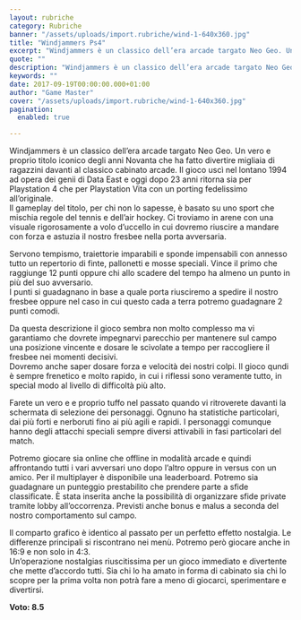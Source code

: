 ```yaml
---
layout: rubriche
category: Rubriche
banner: "/assets/uploads/import.rubriche/wind-1-640x360.jpg"
title: "Windjammers Ps4"
excerpt: "Windjammers è un classico dell’era arcade targato Neo Geo. Un vero e proprio titolo iconico degli anni Novanta che ha fatto divertire migliaia di ragazzini davanti al classico cabinato arcade. Il gioco uscì nel lontano 1994 ad opera dei genii di Data East e oggi dopo 23 anni ritorna sia per Playstation 4 che per [&hellip"
quote: ""
description: "Windjammers è un classico dell’era arcade targato Neo Geo. Un vero e proprio titolo iconico degli anni Novanta che ha fatto divertire migliaia di ragazzini davanti al classico cabinato arcade. Il gioco uscì nel lontano 1994 ad opera dei genii di Data East e oggi dopo 23 anni ritorna sia per Playstation 4 che per [&hellip"
keywords: ""
date: 2017-09-19T00:00:00.000+01:00
author: "Game Master"
cover: "/assets/uploads/import.rubriche/wind-1-640x360.jpg"
pagination:
  enabled: true

---
```


Windjammers è un classico dell’era arcade targato Neo Geo. Un vero e proprio titolo iconico degli anni Novanta che ha fatto divertire migliaia di ragazzini davanti al classico cabinato arcade. Il gioco uscì nel lontano 1994 ad opera dei genii di Data East e oggi dopo 23 anni ritorna sia per Playstation 4 che per Playstation Vita con un porting fedelissimo all’originale.  
Il gameplay del titolo, per chi non lo sapesse, è basato su uno sport che mischia regole del tennis e dell’air hockey. Ci troviamo in arene con una visuale rigorosamente a volo d’uccello in cui dovremo riuscire a mandare con forza e astuzia il nostro fresbee nella porta avversaria.

Servono tempismo, traiettorie imparabili e sponde impensabili con annesso tutto un repertorio di finte, pallonetti e mosse speciali. Vince il primo che raggiunge 12 punti oppure chi allo scadere del tempo ha almeno un punto in più del suo avversario.  
I punti si guadagnano in base a quale porta riusciremo a spedire il nostro fresbee oppure nel caso in cui questo cada a terra potremo guadagnare 2 punti comodi.

Da questa descrizione il gioco sembra non molto complesso ma vi garantiamo che dovrete impegnarvi parecchio per mantenere sul campo una posizione vincente e dosare le scivolate a tempo per raccogliere il fresbee nei momenti decisivi.  
Dovremo anche saper dosare forza e velocità dei nostri colpi. Il gioco qundi è sempre frenetico e molto rapido, in cui i riflessi sono veramente tutto, in special modo al livello di difficoltà più alto.

Farete un vero e e proprio tuffo nel passato quando vi ritroverete davanti la schermata di selezione dei personaggi. Ognuno ha statistiche particolari, dai più forti e nerboruti fino ai più agili e rapidi. I personaggi comunque hanno degli attacchi speciali sempre diversi attivabili in fasi particolari del match.

Potremo giocare sia online che offline in modalità arcade e quindi affrontando tutti i vari avversari uno dopo l’altro oppure in versus con un amico. Per il multiplayer è disponibile una leaderboard. Potremo sia guadagnare un punteggio prestabilito che prendere parte a sfide classificate. È stata inserita anche la possibilità di organizzare sfide private tramite lobby all’occorrenza. Previsti anche bonus e malus a seconda del nostro comportamento sul campo.

Il comparto grafico è identico al passato per un perfetto effetto nostalgia. Le differenze principali si riscontrano nei menù. Potremo però giocare anche in 16:9 e non solo in 4:3.  
Un’operazione nostalgias riuscitissima per un gioco immediato e divertente che mette d’accordo tutti. Sia chi lo ha amato in forma di cabinato sia chi lo scopre per la prima volta non potrà fare a meno di giocarci, sperimentare e divertirsi.

**Voto: 8.5**